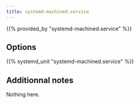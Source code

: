 ```yaml
---
title: systemd-machined.service
---
```


{{% provided_by "systemd-machined.service" %}}

## Options

{{% systemd_unit "systemd-machined.service" %}}

## Additionnal notes

Nothing here.